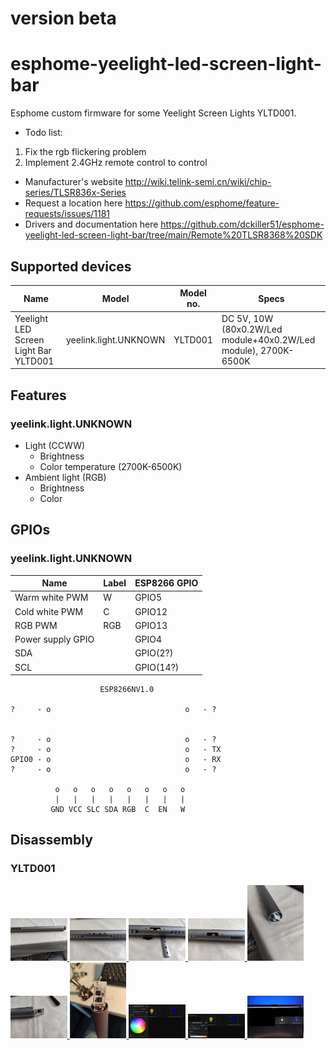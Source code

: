 # version beta

# esphome-yeelight-led-screen-light-bar

Esphome custom firmware for some Yeelight Screen Lights YLTD001.

- Todo list:
1) Fix the rgb flickering problem
2) Implement 2.4GHz remote control to control
  - Manufacturer's website http://wiki.telink-semi.cn/wiki/chip-series/TLSR836x-Series
  - Request a location here https://github.com/esphome/feature-requests/issues/1181
  - Drivers and documentation here https://github.com/dckiller51/esphome-yeelight-led-screen-light-bar/tree/main/Remote%20TLSR8368%20SDK


## Supported devices

| Name                                             | Model                     | Model no.   | Specs                                                            |
| ------------------------------------------------ | ------------------------- | ----------- | ---------------------------------------------------------------- |
| Yeelight LED Screen Light Bar YLTD001            | yeelink.light.UNKNOWN     | YLTD001     | DC 5V, 10W (80x0.2W/Led module+40x0.2W/Led module), 2700K-6500K  |



## Features

### yeelink.light.UNKNOWN

- Light (CCWW)
  - Brightness
  - Color temperature (2700K-6500K)
- Ambient light  (RGB)
  - Brightness
  - Color

## GPIOs

### yeelink.light.UNKNOWN

| Name                | Label  | ESP8266 GPIO |
| ------------------- | ------ | ------------ |
| Warm white PWM      | W      | GPIO5        |
| Cold white PWM      | C      | GPIO12       |
| RGB PWM             | RGB    | GPIO13       |
| Power supply GPIO   |        | GPIO4        |
| SDA                 |        | GPIO(2?)     |
| SCL                 |        | GPIO(14?)    |


```
                    ESP8266NV1.0

?     - o                              o   - ?


?     - o                              o   - ?
?     - o                              o   - TX
GPIO0 - o                              o   - RX
?     - o                              o   - ? 

          o   o   o   o   o   o   o   o
          |   |   |   |   |   |   |   |
         GND VCC SLC SDA RGB  C  EN   W  
```


## Disassembly

### YLTD001

<a href="https://github.com/dckiller51/esphome-yeelight-led-screen-light-bar/blob/main/images/01.jpg" target="_blank">
<img src="https://github.com/dckiller51/esphome-yeelight-led-screen-light-bar/blob/main/images/thumbnails/01.jpg" width="18%">
</a>

<a href="https://github.com/dckiller51/esphome-yeelight-led-screen-light-bar/blob/main/images/02.jpg" target="_blank">
<img src="https://github.com/dckiller51/esphome-yeelight-led-screen-light-bar/blob/main/images/thumbnails/02.jpg" width="18%">
</a>

<a href="https://github.com/dckiller51/esphome-yeelight-led-screen-light-bar/blob/main/images/03.jpg" target="_blank">
<img src="https://github.com/dckiller51/esphome-yeelight-led-screen-light-bar/blob/main/images/thumbnails/03.jpg" width="18%">
</a>

<a href="https://github.com/dckiller51/esphome-yeelight-led-screen-light-bar/blob/main/images/04.jpg" target="_blank">
<img src="https://github.com/dckiller51/esphome-yeelight-led-screen-light-bar/blob/main/images/thumbnails/04.jpg" width="18%">
</a>

<a href="https://github.com/dckiller51/esphome-yeelight-led-screen-light-bar/blob/main/images/05.jpg" target="_blank">
<img src="https://github.com/dckiller51/esphome-yeelight-led-screen-light-bar/blob/main/images/thumbnails/05.jpg" width="18%">
</a>

<a href="https://github.com/dckiller51/esphome-yeelight-led-screen-light-bar/blob/main/images/06.jpg" target="_blank">
<img src="https://github.com/dckiller51/esphome-yeelight-led-screen-light-bar/blob/main/images/thumbnails/06.jpg" width="18%">
</a>

<a href="https://github.com/dckiller51/esphome-yeelight-led-screen-light-bar/blob/main/images/connexion.jpg" target="_blank">
<img src="https://github.com/dckiller51/esphome-yeelight-led-screen-light-bar/blob/main/images/thumbnails/connexion.jpg" width="18%">
</a>

<a href="https://github.com/dckiller51/esphome-yeelight-led-screen-light-bar/blob/main/images/esphome01.jpg" target="_blank">
<img src="https://github.com/dckiller51/esphome-yeelight-led-screen-light-bar/blob/main/images/thumbnails/esphome01.jpg" width="18%">
</a>

<a href="https://github.com/dckiller51/esphome-yeelight-led-screen-light-bar/blob/main/images/esphome02.jpg" target="_blank">
<img src="https://github.com/dckiller51/esphome-yeelight-led-screen-light-bar/blob/main/images/thumbnails/esphome02.jpg" width="18%">
</a>

<a href="https://github.com/dckiller51/esphome-yeelight-led-screen-light-bar/blob/main/images/working.jpg" target="_blank">
<img src="https://github.com/dckiller51/esphome-yeelight-led-screen-light-bar/blob/main/images/thumbnails/working.jpg" width="18%">
</a>